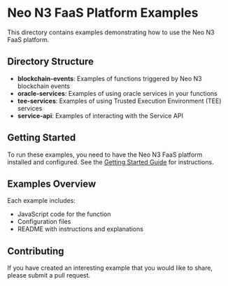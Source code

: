 # Neo N3 FaaS Platform Examples

This directory contains examples demonstrating how to use the Neo N3 FaaS platform.

## Directory Structure

- **blockchain-events**: Examples of functions triggered by Neo N3 blockchain events
- **oracle-services**: Examples of using oracle services in your functions
- **tee-services**: Examples of using Trusted Execution Environment (TEE) services
- **service-api**: Examples of interacting with the Service API

## Getting Started

To run these examples, you need to have the Neo N3 FaaS platform installed and configured. See the [Getting Started Guide](../docs/neo-n3/guides/getting-started.md) for instructions.

## Examples Overview

Each example includes:
- JavaScript code for the function
- Configuration files
- README with instructions and explanations

## Contributing

If you have created an interesting example that you would like to share, please submit a pull request.
